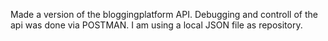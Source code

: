 Made a version of the bloggingplatform API. Debugging and controll of the api was done via POSTMAN. 
I am using a local JSON file as repository. 
